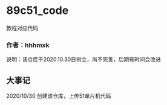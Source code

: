 # 89c51_code
教程对应代码
### 作者：hhhmxk
说明：该仓库于2020.10.30日创立，尚不完善，后期有时间会改进
## 大事记
2020/10/30 创建该仓库，上传51单片机代码